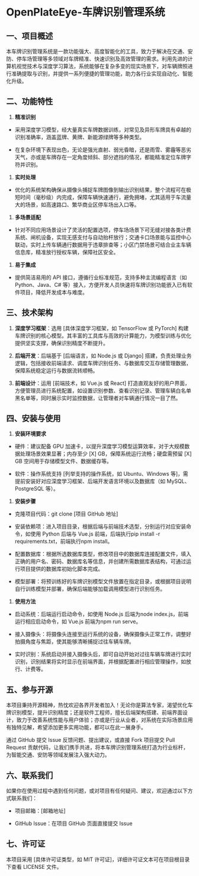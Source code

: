 # OpenPlateEye-车牌识别管理系统

## 一、项目概述

本车牌识别管理系统是一款功能强大、高度智能化的工具，致力于解决在交通、安防、停车场管理等多领域对车牌精准、快速识别及高效管理的需求。利用先进的计算机视觉技术与深度学习算法，系统能够在复杂多变的现实场景下，对车辆牌照进行准确提取与识别，并提供一系列便捷的管理功能，助力各行业实现自动化、智能化升级。

## 二、功能特性

1. **精准识别**

- 采用深度学习模型，经大量真实车牌数据训练，对常见及异形车牌具有卓越的识别准确率，涵盖蓝牌、黄牌、新能源绿牌等多种类型。

- 在复杂环境下表现出色，无论是强光直射、弱光昏暗，还是雨雪、雾霾等恶劣天气，亦或是车牌存在一定角度倾斜、部分遮挡的情况，都能精准定位车牌字符并识别。

1. **实时处理**

- 优化的系统架构确保从摄像头捕捉车牌图像到输出识别结果，整个流程可在极短时间（毫秒级）内完成，保障车辆快速通行，避免拥堵，尤其适用于车流量大的场景，如高速路口、繁华商业区停车场出入口等。

1. **多场景适配**

- 针对不同应用场景设计了灵活的配置选项，停车场场景下可无缝对接各类计费系统、闸机设备，实现无感支付与自动抬杆放行；交通卡口场景能与监控中心联动，实时上传车辆通行数据用于违章排查等；小区门禁场景可结合业主车辆信息库，精准放行授权车辆，保障社区安全。

1. **易于集成**

- 提供简洁易用的 API 接口，遵循行业标准规范，支持多种主流编程语言（如 Python、Java、C# 等）接入，方便开发人员快速将车牌识别功能嵌入已有软件项目，降低开发成本与难度。

## 三、技术架构

1. **深度学习框架**：选用 [具体深度学习框架，如 TensorFlow 或 PyTorch] 构建车牌识别的核心模型。其丰富的工具库与高效的计算能力，为模型训练与优化提供坚实支撑，确保识别精度不断提升。

1. **后端开发**：后端基于 [后端语言，如 Node.js 或 Django] 搭建，负责处理业务逻辑，包括接收前端请求、调度车牌识别任务、与数据库交互存储管理数据，保障系统稳定运行与数据流转顺畅。

1. **前端设计**：运用 [前端技术，如 Vue.js 或 React] 打造直观友好的用户界面，方便管理员进行系统配置，如设置识别参数、查看识别记录、管理车辆白名单黑名单等，同时展示实时监控数据，让管理者对车辆通行情况一目了然。

## 四、安装与使用

1. **安装环境要求**

- 硬件：建议配备 GPU 加速卡，以提升深度学习模型运算效率，对于大规模数据处理场景效果显著；内存至少 [X] GB，保障系统运行流畅；硬盘需预留 [X] GB 空间用于存储模型文件、数据缓存等。

- 软件：操作系统支持 [列举支持的操作系统，如 Ubuntu、Windows 等]，需提前安装好对应深度学习框架、后端开发语言环境以及数据库（如 MySQL、PostgreSQL 等）。

1. **安装步骤**

- 克隆项目代码：git clone [项目 GitHub 地址]

- 安装依赖项：进入项目目录，根据后端与前端技术选型，分别运行对应安装命令，如使用 Python 后端与 Vue.js 前端，后端执行pip install -r requirements.txt，前端执行npm install。

- 配置数据库：根据所选数据库类型，修改项目中的数据库连接配置文件，填入正确的用户名、密码、数据库名等信息，并创建所需数据库表结构，可通过运行项目提供的数据库初始化脚本完成。

- 模型部署：将预训练好的车牌识别模型文件放置在指定目录，或根据项目说明自行训练模型并部署，确保后端能够加载调用模型进行识别任务。

1. **使用方法**

- 启动系统：后端运行启动命令，如使用 Node.js 后端为node index.js，前端运行相应启动命令，如 Vue.js 前端为npm run serve。

- 接入摄像头：将摄像头连接至运行系统的设备，确保摄像头正常工作，调整好拍摄角度与焦距，使其能够清晰捕捉过往车辆车牌。

- 实时识别：系统启动并接入摄像头后，即可自动开始对过往车辆车牌进行实时识别，识别结果将实时显示在前端界面，并根据配置进行相应管理操作，如放行、计费等。

## 五、参与开源

本项目秉持开源精神，热忱欢迎各界开发者加入！无论你是算法专家，渴望优化车牌识别模型，提升识别精度；还是软件工程师，擅长后端架构搭建、前端界面设计，致力于改善系统性能与用户体验；亦或是行业从业者，对系统在实际场景应用有独特见解，希望添加更多实用功能，都可以在此一展身手。

通过 GitHub 提交 Issue 反馈问题、提出建议，或直接 Fork 项目提交 Pull Request 贡献代码，让我们携手共进，将本车牌识别管理系统打造为行业标杆，为智能交通、安防等领域发展注入强大动力。

## 六、联系我们

如果你在使用过程中遇到任何问题，或对项目有任何疑问、建议，欢迎通过以下方式联系我们：

- 项目邮箱：[邮箱地址]

- GitHub Issue：在项目 GitHub 页面直接提交 Issue

## 七、许可证

本项目采用 [具体许可证类型，如 MIT 许可证]，详细许可证文本可在项目根目录下查看 LICENSE 文件。